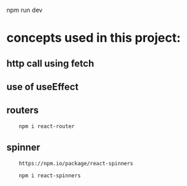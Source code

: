 npm run dev

# concepts used in this project:

## http call using fetch

## use of useEffect

## routers
```text
    npm i react-router
```
## spinner

```text
    https://npm.io/package/react-spinners
    
    npm i react-spinners
```